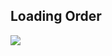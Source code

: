 <div class="inverted">

<h2>Loading Order</h2>

<img src="http://f.cl.ly/items/1P3B0G3D262B3K3N0n3e/Image%202015-06-04%20at%206.15.08%20pm.png" />

</div>
